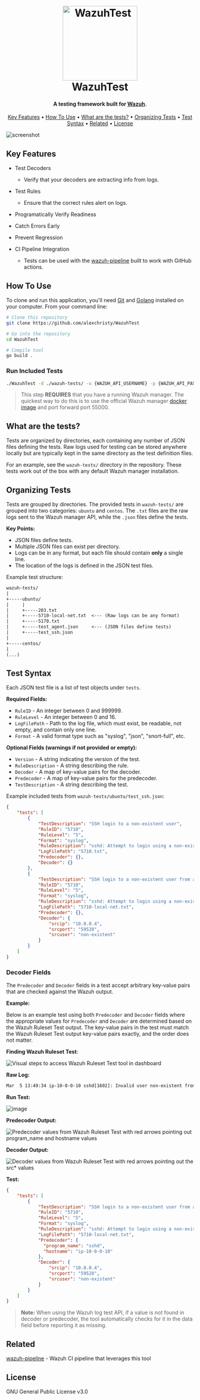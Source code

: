 
<h1 align="center">
  <br>
  <a href="http://ufsit.clubhttps://ufsit.club/teams/blue.html"><img src="https://raw.githubusercontent.com/alexchristy/WazuhTest/main/assets/img/wazuhTest.png" alt="WazuhTest" width="200"></a>
  <br>
  WazuhTest
  <br>
</h1>

<h4 align="center">A testing framework built for <a href="https://wazuh.com" target="_blank">Wazuh</a>.</h4>

<p align="center">
  <a href="#key-features">Key Features</a> •
  <a href="#how-to-use">How To Use</a> •
  <a href="#what-are-the-tests">What are the tests?</a> •
  <a href="#organizing-tests">Organizing Tests</a> •
  <a href="#test-syntax">Test Syntax</a> •
  <a href="#related">Related</a> •
  <a href="#license">License</a>
</p>

![screenshot](https://raw.githubusercontent.com/alexchristy/WazuhTest/main/assets/img/wazuh_test_demo.gif)

## Key Features

* Test Decoders
  - Verify that your decoders are extracting info from logs.

* Test Rules
  - Ensure that the correct rules alert on logs.

* Programatically Verify Readiness

* Catch Errors Early

* Prevent Regression

* CI Pipeline Integration
  - Tests can be used with the [wazuh-pipeline](https://github.com/alexchristy/wazuh-pipeline) built to work with GitHub actions.

## How To Use

To clone and run this application, you'll need [Git](https://git-scm.com) and [Golang](https://go.dev/) installed on your computer. From your command line:

```bash
# Clone this repository
git clone https://github.com/alexchristy/WazuhTest

# Go into the repository
cd WazuhTest

# Compile tool
go build .
```

### Run Included Tests

```bash
./WazuhTest -d ./wazuh-tests/ -u {WAZUH_API_USERNAME} -p {WAZUH_API_PASSWORD} -t 3 -v {WAZUH_MANAGER_HOSTNAME}
```

> This step **REQUIRES** that you have a running Wazuh manager. The quickest way to do this is to use the official Wazuh manager [docker image](https://hub.docker.com/r/wazuh/wazuh-manager) and port forward port 55000.

## What are the tests?

Tests are organized by directories, each containing any number of JSON files defining the tests. Raw logs used for testing can be stored anywhere locally but are typically kept in the same directory as the test definition files.

For an example, see the `wazuh-tests/` directory in the repository. These tests work out of the box with any default Wazuh manager installation.

## Organizing Tests

Tests are grouped by directories. The provided tests in `wazuh-tests/` are grouped into two categories: `ubuntu` and `centos`. The `.txt` files are the raw logs sent to the Wazuh manager API, while the `.json` files define the tests.

**Key Points:**
- JSON files define tests.
- Multiple JSON files can exist per directory.
- Logs can be in any format, but each file should contain **only** a single line.
- The location of the logs is defined in the JSON test files.

Example test structure:

```txt
wazuh-tests/
|
+-----ubuntu/
|     |
|     +-----203.txt 
|     +-----5710-local-net.txt  <--- (Raw logs can be any format)
|     +-----5170.txt
|     +-----test_agent.json     <--- (JSON files define tests)
|     +-----test_ssh.json
|
+-----centos/
|
(...)
```

## Test Syntax

Each JSON test file is a list of test objects under `tests`.

**Required Fields:**
* `RuleID` - An integer between 0 and 999999.
* `RuleLevel` - An integer between 0 and 16.
* `LogFilePath` - Path to the log file, which must exist, be readable, not empty, and contain only one line.
* `Format` - A valid format type such as "syslog", "json", "snort-full", etc.

**Optional Fields (warnings if not provided or empty):**
* `Version` - A string indicating the version of the test.
* `RuleDescription` - A string describing the rule.
* `Decoder` - A map of key-value pairs for the decoder.
* `Predecoder` - A map of key-value pairs for the predecoder.
* `TestDescription` - A string describing the test.

Example included tests from `wazuh-tests/ubuntu/test_ssh.json`:

```json
{
    "tests": [
        {
            "TestDescription": "SSH login to a non-existent user",
            "RuleID": "5710",
            "RuleLevel": "5",
            "Format": "syslog",
            "RuleDescription": "sshd: Attempt to login using a non-existent user",
            "LogFilePath": "5710.txt",
            "Predecoder": {},
            "Decoder": {}
        },
        {
            "TestDescription": "SSH login to a non-existent user from a local network",
            "RuleID": "5710",
            "RuleLevel": "5",
            "Format": "syslog",
            "RuleDescription": "sshd: Attempt to login using a non-existent user",
            "LogFilePath": "5710-local-net.txt",
            "Predecoder": {},
            "Decoder": {
                "srcip": "10.0.0.4",
                "srcport": "59528",
                "srcuser": "non-existent"
            }
        }
    ]
}
```

### Decoder Fields

The `Predecoder` and `Decoder` fields in a test accept arbitrary key-value pairs that are checked against the Wazuh output.

**Example:**

Below is an example test using both `Predecoder` and `Decoder` fields where the appropriate values for `Predecoder` and `Decoder` are determined based on the Wazuh Ruleset Test output. The key-value pairs in the test must match the Wazuh Ruleset Test output key-value pairs exactly, and the order does not matter.

**Finding Wazuh Ruleset Test**:

![Visual steps to access Wazuh Ruleset Test tool in dashboard](https://github.com/user-attachments/assets/0960d86a-86b0-4819-a749-6acb510fc13c)

**Raw Log:**

```txt
Mar  5 13:49:34 ip-10-0-0-10 sshd[1602]: Invalid user non-existent from 10.0.0.4 port 59528
```

**Run Test:**

![image](https://github.com/user-attachments/assets/e7bba0ae-8de5-4723-a096-b4a6c0b42b54)

**Predecoder Output:**

![Predecoder values from Wazuh Ruleset Test with red arrows pointing out program_name and hostname values](https://github.com/user-attachments/assets/3f34adf0-4374-42ae-8aa0-4ba747fb836e)

**Decoder Output:**

![Decoder values from Wazuh Ruleset Test with red arrows pointing out the src* values](https://github.com/user-attachments/assets/cca6aef5-150a-44fd-8363-dc79b2d38e10)

**Test:**

```json
{
    "tests": [
        {
            "TestDescription": "SSH login to a non-existent user from a local network",
            "RuleID": "5710",
            "RuleLevel": "5",
            "Format": "syslog",
            "RuleDescription": "sshd: Attempt to login using a non-existent user",
            "LogFilePath": "5710-local-net.txt",
            "Predecoder": {
              "program_name": "sshd",
              "hostname": "ip-10-0-0-10"
            },
            "Decoder": {
                "srcip": "10.0.0.4",
                "srcport": "59528",
                "srcuser": "non-existent"
            }
        }
    ]
}
```

> **Note:** When using the Wazuh log test API, if a value is not found in decoder or predecoder, the tool automatically checks for it in the data field before reporting it as missing.

## Related

[wazuh-pipeline](https://github.com/alexchristy/wazuh-pipeline) - Wazuh CI pipeline that leverages this tool

## License

GNU General Public License v3.0

